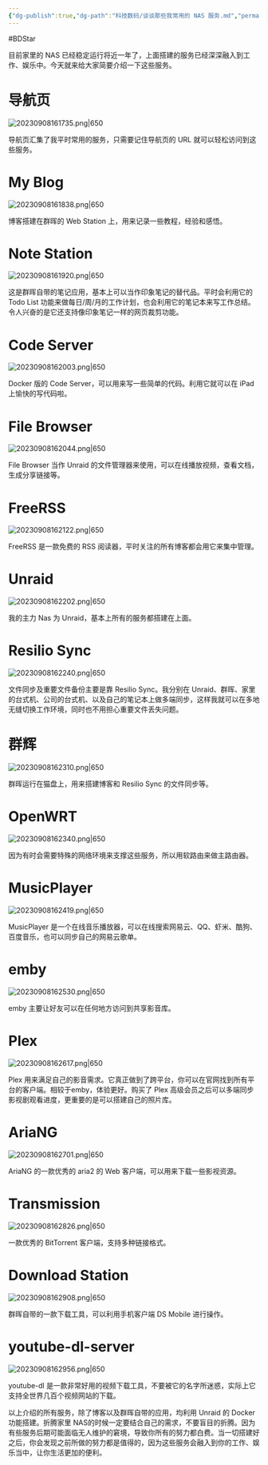 ```yaml
---
{"dg-publish":true,"dg-path":"科技数码/谈谈那些我常用的 NAS 服务.md","permalink":"/科技数码/谈谈那些我常用的 NAS 服务/"}
---
```


#BDStar

目前家里的 NAS 已经稳定运行将近一年了，上面搭建的服务已经深深融入到工作、娱乐中。今天就来给大家简要介绍一下这些服务。

# 导航页

![20230908161735.png|650](/img/user/0.Asset/resource/20230908161735.png)

导航页汇集了我平时常用的服务，只需要记住导航页的 URL 就可以轻松访问到这些服务。

# My Blog

![20230908161838.png|650](/img/user/0.Asset/resource/20230908161838.png)

博客搭建在群晖的 Web Station 上，用来记录一些教程，经验和感悟。

# Note Station

![20230908161920.png|650](/img/user/0.Asset/resource/20230908161920.png)

这是群晖自带的笔记应用，基本上可以当作印象笔记的替代品。平时会利用它的 Todo List 功能来做每日/周/月的工作计划，也会利用它的笔记本来写工作总结。令人兴奋的是它还支持像印象笔记一样的网页裁剪功能。

# Code Server

![20230908162003.png|650](/img/user/0.Asset/resource/20230908162003.png)

Docker 版的 Code Server，可以用来写一些简单的代码。利用它就可以在 iPad上愉快的写代码啦。

# File Browser

![20230908162044.png|650](/img/user/0.Asset/resource/20230908162044.png)

File Browser 当作 Unraid 的文件管理器来使用，可以在线播放视频，查看文档，生成分享链接等。

# FreeRSS

![20230908162122.png|650](/img/user/0.Asset/resource/20230908162122.png)

FreeRSS 是一款免费的 RSS 阅读器，平时关注的所有博客都会用它来集中管理。

# Unraid

![20230908162202.png|650](/img/user/0.Asset/resource/20230908162202.png)

我的主力 Nas 为 Unraid，基本上所有的服务都搭建在上面。

# Resilio Sync

![20230908162240.png|650](/img/user/0.Asset/resource/20230908162240.png)

文件同步及重要文件备份主要是靠 Resilio Sync。我分别在 Unraid、群晖、家里的台式机、公司的台式机、以及自己的笔记本上做多端同步，这样我就可以在多地无缝切换工作环境，同时也不用担心重要文件丢失问题。

# 群辉

![20230908162310.png|650](/img/user/0.Asset/resource/20230908162310.png)

群晖运行在猫盘上，用来搭建博客和 Resilio Sync 的文件同步等。

# OpenWRT

![20230908162340.png|650](/img/user/0.Asset/resource/20230908162340.png)

因为有时会需要特殊的网络环境来支撑这些服务，所以用软路由来做主路由器。

# MusicPlayer

![20230908162419.png|650](/img/user/0.Asset/resource/20230908162419.png)

MusicPlayer 是一个在线音乐播放器，可以在线搜索网易云、QQ、虾米、酷狗、百度音乐，也可以同步自己的网易云歌单。

# emby

![20230908162530.png|650](/img/user/0.Asset/resource/20230908162530.png)

emby 主要让好友可以在任何地方访问到共享影音库。

# Plex

![20230908162617.png|650](/img/user/0.Asset/resource/20230908162617.png)

Plex 用来满足自己的影音需求。它真正做到了跨平台，你可以在官网找到所有平台的客户端。相较于emby，体验更好。购买了 Plex 高级会员之后可以多端同步影视剧观看进度，更重要的是可以搭建自己的照片库。

# AriaNG

![20230908162701.png|650](/img/user/0.Asset/resource/20230908162701.png)

AriaNG 的一款优秀的 aria2 的 Web 客户端，可以用来下载一些影视资源。

# Transmission

![20230908162826.png|650](/img/user/0.Asset/resource/20230908162826.png)

一款优秀的 BitTorrent 客户端，支持多种链接格式。

# Download Station

![20230908162908.png|650](/img/user/0.Asset/resource/20230908162908.png)

群晖自带的一款下载工具，可以利用手机客户端 DS Mobile 进行操作。

# youtube-dl-server

![20230908162956.png|650](/img/user/0.Asset/resource/20230908162956.png)

youtube-dl 是一款非常好用的视频下载工具，不要被它的名字所迷惑，实际上它支持全世界几百个视频网站的下载。

以上介绍的所有服务，除了博客以及群晖自带的应用，均利用 Unraid 的 Docker 功能搭建。折腾家里 NAS的时候一定要结合自己的需求，不要盲目的折腾。因为有些服务后期可能面临无人维护的窘境，导致你所有的努力都白费。当一切搭建好之后，你会发现之前所做的努力都是值得的，因为这些服务会融入到你的工作、娱乐当中，让你生活更加的便利。